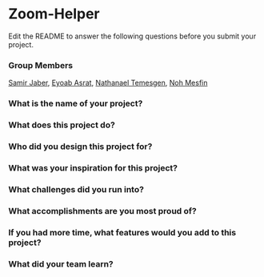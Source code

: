 # Zoom-Helper

Edit the README to answer the following questions before you submit your project.

### Group Members
[Samir Jaber](https://www.linkedin.com/in/samir-jaber-385a001ab/), [Eyoab Asrat](https://www.linkedin.com/in/eyoab-asrat/), [Nathanael Temesgen](https://www.linkedin.com/in/nathanael-temesgen/), [Noh Mesfin](https://www.linkedin.com/in/noh-mesfin-a91bbb1b2/)

### What is the name of your project?    

### What does this project do?

### Who did you design this project for?

### What was your inspiration for this project?

### What challenges did you run into?

### What accomplishments are you most proud of?

### If you had more time, what features would you add to this project?

### What did your team learn?
